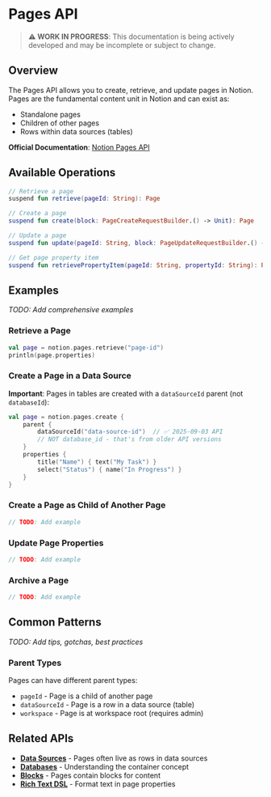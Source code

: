 # Pages API

> **⚠️ WORK IN PROGRESS**: This documentation is being actively developed and may be incomplete or subject to change.

## Overview

The Pages API allows you to create, retrieve, and update pages in Notion. Pages are the fundamental content unit in Notion and can exist as:
- Standalone pages
- Children of other pages
- Rows within data sources (tables)

**Official Documentation**: [Notion Pages API](https://developers.notion.com/reference/page)

## Available Operations

```kotlin
// Retrieve a page
suspend fun retrieve(pageId: String): Page

// Create a page
suspend fun create(block: PageCreateRequestBuilder.() -> Unit): Page

// Update a page
suspend fun update(pageId: String, block: PageUpdateRequestBuilder.() -> Unit): Page

// Get page property item
suspend fun retrievePropertyItem(pageId: String, propertyId: String): PropertyItem
```

## Examples

_TODO: Add comprehensive examples_

### Retrieve a Page

```kotlin
val page = notion.pages.retrieve("page-id")
println(page.properties)
```

### Create a Page in a Data Source

**Important**: Pages in tables are created with a `dataSourceId` parent (not `databaseId`):

```kotlin
val page = notion.pages.create {
    parent {
        dataSourceId("data-source-id")  // ✅ 2025-09-03 API
        // NOT database_id - that's from older API versions
    }
    properties {
        title("Name") { text("My Task") }
        select("Status") { name("In Progress") }
    }
}
```

### Create a Page as Child of Another Page

```kotlin
// TODO: Add example
```

### Update Page Properties

```kotlin
// TODO: Add example
```

### Archive a Page

```kotlin
// TODO: Add example
```

## Common Patterns

_TODO: Add tips, gotchas, best practices_

### Parent Types

Pages can have different parent types:
- `pageId` - Page is a child of another page
- `dataSourceId` - Page is a row in a data source (table)
- `workspace` - Page is at workspace root (requires admin)

## Related APIs

- **[Data Sources](data-sources.md)** - Pages often live as rows in data sources
- **[Databases](databases.md)** - Understanding the container concept
- **[Blocks](blocks.md)** - Pages contain blocks for content
- **[Rich Text DSL](rich-text-dsl.md)** - Format text in page properties
